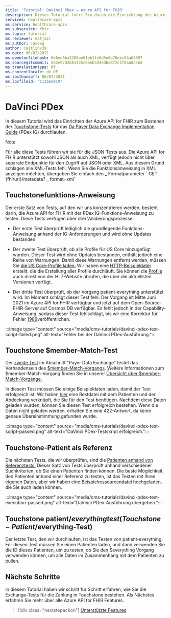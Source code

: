 ```yaml
---
title: 'Tutorial: DaVinci PDex – Azure API for FHIR'
description: Dieses Tutorial führt Sie durch die Einrichtung der Azure API for FHIR zum Bestehen von Tests für den Da Payer Data Exchange-Implementierungsleitfaden.
services: healthcare-apis
ms.service: healthcare-apis
ms.subservice: fhir
ms.topic: tutorial
ms.reviewer: matjazl
ms.author: cavoeg
author: caitlinv39
ms.date: 06/02/2021
ms.openlocfilehash: 0e6ee8ba2288ae61eb1fe0d5e6b76ebc63a64897
ms.sourcegitcommit: 832e92d3b81435c0aeb3d4edbe8f2c1f0aa8a46d
ms.translationtype: MT
ms.contentlocale: de-DE
ms.lasthandoff: 06/07/2021
ms.locfileid: "111562819"
---
```

# <a name="davinci-pdex"></a>DaVinci PDex

In diesem Tutorial wird das Einrichten der Azure API for FHIR zum Bestehen der [Touchstone-Tests](https://touchstone.aegis.net/touchstone/) für das [Da Payer Data Exchange Implementation Guide](http://hl7.org/fhir/us/davinci-pdex/toc.html) (PDex IG) durchlaufen.

> [!NOTE]
> Für alle diese Tests führen wir sie für die JSON-Tests aus. Die Azure API for FHIR unterstützt sowohl JSON als auch XML, verfügt jedoch nicht über separate Endpunkte für den Zugriff auf JSON oder XML. Aus diesem Grund schlagen alle XML-Tests fehl. Wenn Sie die Funktionsanweisung in XML anzeigen möchten, übergeben Sie einfach den \_ Formatparameter \` GET {fhirurl}/metadata? \_ format=xml\`

## <a name="touchstone-capability-statement"></a>Touchstonefunktions-Anweisung

Der erste Satz von Tests, auf den wir uns konzentrieren werden, besteht darin, die Azure API for FHIR mit der PDex IG-Funktions-Anweisung zu testen. Diese Tests verfügen über drei Validierungsprozesse:

* Der erste Test überprüft lediglich die grundlegende Funktions-Anweisung anhand der IG-Anforderungen und wird ohne Updates bestanden.

* Der zweite Test überprüft, ob alle Profile für US Core hinzugefügt wurden. Dieser Test wird ohne Updates bestanden, enthält jedoch eine Reihe von Warnungen. Damit diese Warnungen entfernt werden, müssen Sie [die US Core-Profile laden.](validation-against-profiles.md) Wir haben eine [HTTP-Beispieldatei](https://github.com/microsoft/fhir-server/blob/main/docs/rest/PayerDataExchange/USCore.http) erstellt, die die Erstellung aller Profile durchläuft. Sie können die [Profile](http://hl7.org/fhir/us/core/STU3.1.1/profiles.html#profiles) auch direkt von der HL7-Website abrufen, die über die aktuellsten Versionen verfügt.

* Der dritte Test überprüft, ob der Vorgang patient-everything unterstützt wird. Im Moment schlägt dieser Test fehl. Der Vorgang ist Mitte Juni 2021 im Azure API for FHIR verfügbar und jetzt auf dem Open-Source-FHIR-Server auf Cosmos DB verfügbar. Es fehlt jedoch in der Capability-Anweisung, sodass dieser Test fehlschlägt, bis wir eine Korrektur für Fehler [1989](https://github.com/microsoft/fhir-server/issues/1989)veröffentlichen. 

 
:::image type="content" source="media/cms-tutorials/davinci-pdex-test-script-failed.png" alt-text="Fehler bei der DaVinci PDex-Ausführung.":::

## <a name="touchstone-member-match-test"></a>Touchstone $member-Match-Test

Der [zweite Test](https://touchstone.aegis.net/touchstone/testdefinitions?selectedTestGrp=/FHIRSandbox/DaVinci/FHIR4-0-1-Test/PDEX/PayerExchange/01-Member-Match&activeOnly=false&contentEntry=TEST_SCRIPTS) im Abschnitt "Payer Data Exchange" testet das Vorhandensein des [$member-Match-Vorgangs](http://hl7.org/fhir/us/davinci-hrex/2020Sep/OperationDefinition-member-match.html). Weitere Informationen zum $member-Match-Vorgang finden Sie in unserer [Übersicht über $member-Match-Vorgänge.](tutorial-member-match.md)

In diesem Test müssen Sie einige Beispieldaten laden, damit der Test erfolgreich ist. Wir haben [hier](https://github.com/microsoft/fhir-server/blob/main/docs/rest/PayerDataExchange/membermatch.http) eine Restdatei mit dem Patienten und der Abdeckung verknüpft, die Sie für den Test benötigen. Nachdem diese Daten geladen wurden, können Sie diesen Test erfolgreich bestehen. Wenn die Daten nicht geladen werden, erhalten Sie eine 422-Antwort, da keine genaue Übereinstimmung gefunden wurde.

:::image type="content" source="media/cms-tutorials/davinci-pdex-test-script-passed.png" alt-text="DaVinci PDex-Testskript erfolgreich.":::

## <a name="touchstone-patient-by-reference"></a>Touchstone-Patient als Referenz

Die nächsten Tests, die wir überprüfen, sind die [Patienten anhand von Referenztests.](https://touchstone.aegis.net/touchstone/testdefinitions?selectedTestGrp=/FHIRSandbox/DaVinci/FHIR4-0-1-Test/PDEX/PayerExchange/02-PatientByReference&activeOnly=false&contentEntry=TEST_SCRIPTS) Dieser Satz von Tests überprüft anhand verschiedener Suchkriterien, ob Sie einen Patienten finden können. Die beste Möglichkeit, den Patienten anhand einer Referenz zu testen, ist das Testen mit Ihren eigenen Daten, aber wir haben eine [Beispielressourcendatei](https://github.com/microsoft/fhir-server/blob/main/docs/rest/PayerDataExchange/PDex_Sample_Data.http) hochgeladen, die Sie auch laden können.

:::image type="content" source="media/cms-tutorials/davinci-pdex-test-execution-passed.png" alt-text="DaVinci PDex-Ausführung übergeben.":::

## <a name="touchstone-patienteverything-test"></a>Touchstone patient/$everything test (Touchstone-Patient/$everything-Test)

Der letzte Test, den wir durchlaufen, ist das Testen von patient-everything. Für diesen Test müssen Sie einen Patienten laden, und dann verwenden Sie die ID dieses Patienten, um zu testen, ob Sie den $everything Vorgang verwenden können, um alle Daten im Zusammenhang mit dem Patienten zu pullen.

## <a name="next-steps"></a>Nächste Schritte

In diesem Tutorial haben wir schritt für Schritt erfahren, wie Sie die Exchange-Tests für die Zahlung in Touchstone bestehen. Als Nächstes erfahren Sie mehr über alle Azure API for FHIR Features.

>[!div class="nextstepaction"]
>[Unterstützte Features](fhir-features-supported.md)  